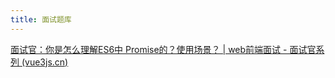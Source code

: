 ```yaml
---
title: 面试题库
---
```


[面试官：你是怎么理解ES6中 Promise的？使用场景？ | web前端面试 - 面试官系列 (vue3js.cn)](https://vue3js.cn/interview/es6/promise.html#%E4%B8%80%E3%80%81%E4%BB%8B%E7%BB%8D)